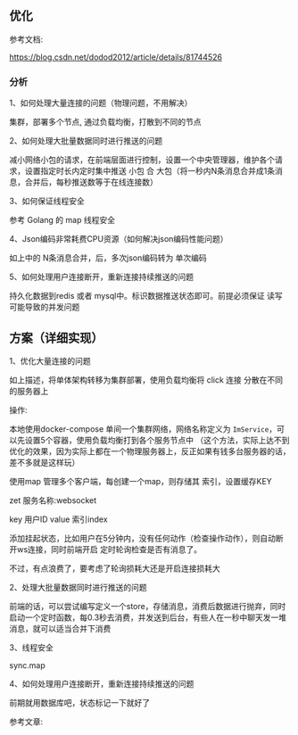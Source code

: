 ## 优化

参考文档: 

https://blog.csdn.net/dodod2012/article/details/81744526

### 分析

1、如何处理大量连接的问题（物理问题，不用解决）

集群，部署多个节点, 通过负载均衡，打散到不同的节点

2、如何处理大批量数据同时进行推送的问题

减小网络小包的请求，在前端层面进行控制，设置一个中央管理器，维护各个请求，设置指定时长内定时集中推送
小包 合 大包（将一秒内N条消息合并成1条消息，合并后，每秒推送数等于在线连接数）

3、如何保证线程安全

参考 Golang 的 map 线程安全

4、Json编码非常耗费CPU资源（如何解决json编码性能问题）

如上中的 N条消息合并，后，多次json编码转为 单次编码

5、如何处理用户连接断开，重新连接持续推送的问题

持久化数据到redis 或者 mysql中。标识数据推送状态即可。前提必须保证 读写 可能导致的并发问题



## 方案（详细实现）

1、优化大量连接的问题

如上描述，将单体架构转移为集群部署，使用负载均衡将 click 连接 分散在不同的服务器上

操作: 

本地使用docker-compose 单间一个集群网络，网络名称定义为 `ImService`，可以先设置5个容器，使用负载均衡打到各个服务节点中
（这个方法，实际上达不到优化的效果，因为实际上都在一个物理服务器上，反正如果有钱多台服务器的话，差不多就是这样玩）

使用map 管理多个客户端，每创建一个map，则存储其 索引，设置缓存KEY

zet
服务名称:websocket

key 用户ID
value 索引index

添加挂起状态，比如用户在5分钟内，没有任何动作（检查操作动作），则自动断开ws连接，同时前端开启 定时轮询检查是否有消息了。

不过，有点浪费了，要考虑了轮询损耗大还是开启连接损耗大


2、处理大批量数据同时进行推送的问题

前端的话，可以尝试编写定义一个store，存储消息，消费后数据进行抛弃，同时启动一个定时函数，每0.3秒去消费，并发送到后台，有些人在一秒中聊天发一堆消息，就可以适当合并下消费

3、线程安全

sync.map

4、如何处理用户连接断开，重新连接持续推送的问题

前期就用数据库吧，状态标记一下就好了

参考文章: 